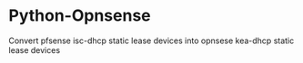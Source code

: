 # Python-Opnsense
Convert pfsense isc-dhcp static lease devices into opnsese kea-dhcp static lease devices
